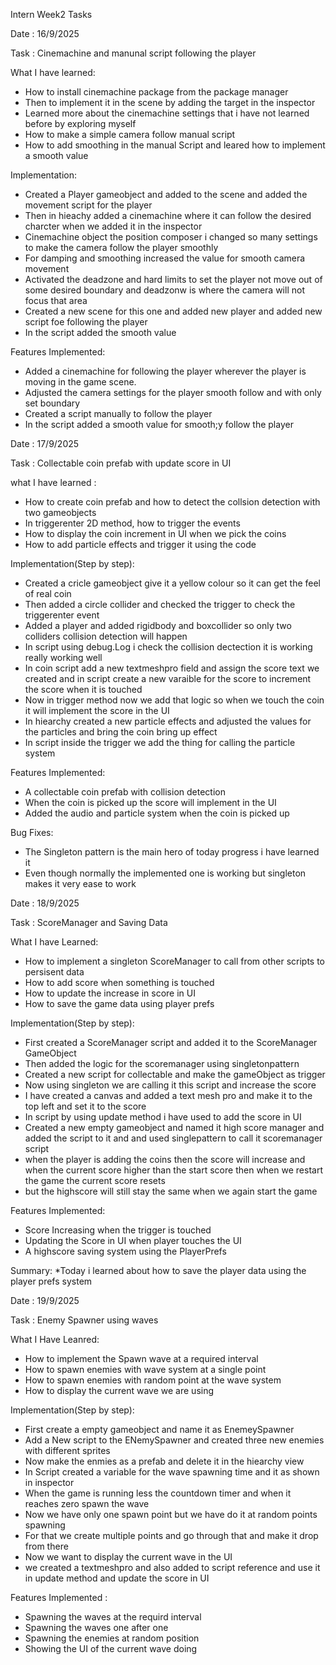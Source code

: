 Intern Week2 Tasks

Date : 16/9/2025

Task : Cinemachine and manunal script following the player

What I have learned:
* How to install cinemachine package from the package manager
* Then to implement it in the scene by adding the target in the inspector
* Learned more about the cinemachine settings that i have not learned before by exploring myself
* How to make a simple camera follow manual script
* How to add smoothing in the manual Script and leared how to implement a smooth value

Implementation:
* Created a Player gameobject and added to the scene and added the movement script for the player
* Then in hieachy added a cinemachine where it can follow the desired charcter when we added it in the inspector
* Cinemachine object the position composer i changed so many settings to make the camera follow the player smoothly
* For damping and smoothing increased the value for smooth camera movement
* Activated the deadzone and hard limits to set the player not move out of some desired boundary and deadzonw is where the camera will not focus that area
* Created a new scene for this one and added new player and added new script foe following the player
* In the script added the smooth value

Features Implemented:
* Added a cinemachine for following the player wherever the player is moving in the game scene.
* Adjusted the camera settings for the player smooth follow and with only set boundary
* Created a script manually to follow the player
* In the script added a smooth value for smooth;y follow the player


Date : 17/9/2025

Task : Collectable coin prefab with update score in UI 

what I have learned :
* How to create coin prefab and how to detect the collsion detection with two gameobjects
* In triggerenter 2D method, how  to trigger the events
* How to display the coin increment in UI when we pick the coins
* How to add particle effects and trigger it using the code 

Implementation(Step by step):
* Created a cricle gameobject give it a yellow colour so it can get the feel of real coin
* Then added a circle collider and checked the trigger to check the triggerenter event
* Added a player and added rigidbody and boxcollider so only two colliders collision detection will happen
* In script using debug.Log i check the collision dectection it is working really working well
* In coin script add a new textmeshpro field and assign the score text we created and in script create a new varaible for the score to increment the score when it is touched
* Now in trigger method now we add that logic so when we touch the coin it will implement the score in the UI
* In hiearchy created a new particle effects and adjusted the values for the particles and bring the coin bring up effect
* In script inside the trigger we add the thing for calling the particle system

Features Implemented:
* A collectable coin prefab with collision detection
* When the coin is picked up the score will implement in the UI
* Added the audio and particle system when the coin is picked up

Bug Fixes:
* The Singleton pattern is the main hero of today progress i have learned it
* Even though normally the implemented one is working but singleton makes it very ease to work


Date : 18/9/2025

Task : ScoreManager and Saving Data

What I have Learned:
* How to implement a singleton ScoreManager to call from other scripts to persisent data
* How to add score when something is touched
* How to update the increase in score in UI
* How to save the game data using player prefs 

Implementation(Step by step):
* First created a ScoreManager script and added it to the ScoreManager GameObject
* Then added the logic for the scoremanager using singletonpattern
* Created a new script for collectable and make the gameObject as trigger
* Now using singleton we are calling it this script and increase the score
* I have created a canvas and added a text mesh pro and make it to the top left and set it to the score
* In script by using update method  i have used to add the score in UI
* Created a new empty gameobject and named it high score manager and added the script to it and and used singlepattern to call it scoremanager script
* when the player is adding the coins then the score will increase and when the current score higher than the start score then when we restart the game the current score resets
* but the highscore will still stay the same when we again start the game 

Features Implemented:
* Score Increasing when the trigger is touched
* Updating the Score in UI when player touches the UI
* A highscore saving system using the PlayerPrefs

Summary:
*Today i learned about how to save the player data using the player prefs system

Date : 19/9/2025

Task : Enemy Spawner using waves

What I Have Leanred:
* How to implement the Spawn wave at a required interval
* How to spawn enemies with wave system at a single point
* How to spawn enemies with random point at the wave system
* How to display the current wave we are using 

Implementation(Step by step):
* First create a empty gameobject and name it as EnemeySpawner
* Add a New script to the ENemySpawner and created three new enemies with different sprites
* Now make the enmies as a prefab and delete it in the hiearchy view
* In Script created a variable for the wave spawning time and it as shown in inspector
* When the game is running less the countdown timer and when it reaches zero spawn the wave
* Now we have only one spawn point but we have do it at random points spawning
* For that we create multiple points and go through that and make it drop from there
* Now we want to display the current wave in the UI
* we created a textmeshpro and also added to script reference and use it in update method and update the score in UI


Features Implemented :
* Spawning the waves at the requird interval
* Spawning the waves one after one
* Spawning the enemies at random position
* Showing the UI of the current wave doing 
